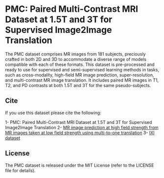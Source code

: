 # PMC: Paired Multi-Contrast MRI Dataset at 1.5T and 3T for Supervised Image2Image Translation
The PMC dataset comprises MR images from 181 subjects, preciously crafted in both 2D and 3D to accommodate a diverse range of models compatible with each of these formats. This dataset is pre-processed and ready to use for supervised and semi-supervised learning methods in tasks, such as cross-modality, high-field MR image prediction, super-resolution, and multi-contrast MR image translation. It includes paired MR images in T1, T2, and PD contrasts at both 1.5T and 3T for the same pseudo-subjects.

## Cite
If you use this dataset please cite the following:

1- PMC: Paired Multi-Contrast MRI Dataset at 1.5T and 3T for Supervised
Image2Image Translation
2- [MR image prediction at high field strength from MR images taken at low field strength using multi-to-one translation](https://proceedings.cmbes.ca/index.php/proceedings/article/view/1034)
3- [IXI dataset](https://brain-development.org/ixi-dataset/)

## License
The PMC dataset is released under the MIT License (refer to the LICENSE file for details).
